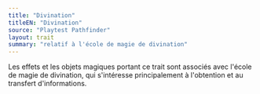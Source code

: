 ```yaml
---
title: "Divination"
titleEN: "Divination"
source: "Playtest Pathfinder"
layout: trait
summary: "relatif à l'école de magie de divination"
---
```

Les effets et les objets magiques portant ce trait sont associés avec l'école de magie de divination, qui s'intéresse principalement à l'obtention et au transfert d'informations.
